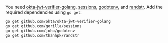 You need [okta-jwt-verifier-golang](https://github.com/okta/okta-jwt-verifier-golang), [sessions](https://github.com/gorilla/sessions), [godotenv](https://github.com/joho/godotenv), and [randstr](https://github.com/thanhpk/randstr). Add the required dependencies using `go get`:

```bash
go get github.com/okta/okta-jwt-verifier-golang
go get github.com/gorilla/sessions
go get github.com/joho/godotenv
go get github.com/thanhpk/randstr
```
